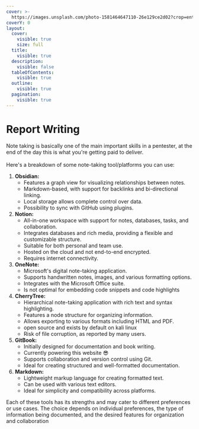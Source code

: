 ```yaml
---
cover: >-
  https://images.unsplash.com/photo-1581464647110-26e129ce2d02?crop=entropy&cs=srgb&fm=jpg&ixid=M3wxOTcwMjR8MHwxfHNlYXJjaHwxfHxub3RlJTIwdGFraW5nfGVufDB8fHx8MTcwMDM2MjQwMXww&ixlib=rb-4.0.3&q=85
coverY: 0
layout:
  cover:
    visible: true
    size: full
  title:
    visible: true
  description:
    visible: false
  tableOfContents:
    visible: true
  outline:
    visible: true
  pagination:
    visible: true
---
```


# Report Writing

Note taking is basically one of the main important skills in a pentester, at the end of the day this is what you're getting paid to deliver.\
\
Here's a breakdown of some note-taking tool/platforms you can use:

1. **Obsidian:**
   * Features a graph view for visualizing relationships between notes.
   * Markdown-based, with support for backlinks and bi-directional linking.
   * Local storage allows complete control over data.
   * Possibility to sync with GitHub using plugins.
2. **Notion:**
   * All-in-one workspace with support for notes, databases, tasks, and collaboration.
   * Integrates databases and rich media, providing a flexible and customizable structure.
   * Suitable for both personal and team use.
   * Hosted on the cloud and not end-to-end encrypted.
   * Requires internet connectivity.
3. **OneNote:**
   * Microsoft's digital note-taking application.
   * Supports handwritten notes, images, and various formatting options.
   * Integrates with the Microsoft Office suite.
   * Is not optimal for embedding code snippets and code highlights
4. **CherryTree:**
   * Hierarchical note-taking application with rich text and syntax highlighting.
   * Features a node structure for organizing information.
   * Allows exporting to various formats including HTML and PDF.
   * open source and exists by default on kali linux
   * Risk of file corruption, as reported by many users.
5. **GitBook:**
   * Initially designed for documentation and book writing.
   * Currently powering this website :sunglasses:
   * Supports collaboration and version control using Git.
   * Ideal for creating structured and well-formatted documentation.
6. **Markdown:**
   * Lightweight markup language for creating formatted text.
   * Can be used with various text editors.
   * Ideal for simplicity and compatibility across platforms.

Each of these tools has its strengths and may cater to different preferences or use cases. The choice depends on individual preferences, the type of information being documented, and the desired features for organization and collaboration
